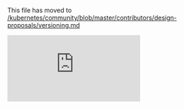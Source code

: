 This file has moved to [/kubernetes/community/blob/master/contributors/design-proposals/versioning.md](https://github.com/kubernetes/community/blob/master/contributors/design-proposals/versioning.md)


<!-- BEGIN MUNGE: GENERATED_ANALYTICS -->
[![Analytics](https://kubernetes-site.appspot.com/UA-36037335-10/GitHub/docs/design/versioning.md?pixel)]()
<!-- END MUNGE: GENERATED_ANALYTICS -->
